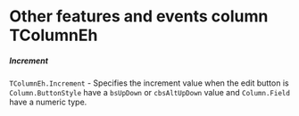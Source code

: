 # Other features and events column TColumnEh


##### Increment
 `TColumnEh.Increment` - Specifies the increment value when the edit button is `Column.ButtonStyle` have a `bsUpDown` or `cbsAltUpDown` value and `Column.Field` have a numeric type.